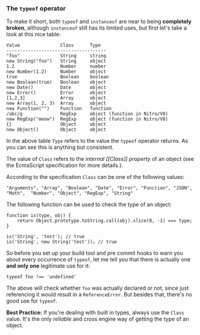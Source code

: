 ### The `typeof` operator

To make it short, both `typeof` and `instanceof` are near to being 
**completely broken**, although `instanceof` still has its limited uses, 
but first let's take a look at this nice table:

    Value               Class      Type
    -------------------------------------
    "foo"               String     string
    new String("foo")   String     object
    1.2                 Number     number
    new Number(1.2)     Number     object
    true                Boolean    boolean
    new Boolean(true)   Boolean    object
    new Date()          Date       object
    new Error()         Error      object
    [1,2,3]             Array      object
    new Array(1, 2, 3)  Array      object
    new Function("")    Function   function
    /abc/g              RegExp     object (function in Nitro/V8)
    new RegExp("meow")  RegExp     object (function in Nitro/V8)
    {}                  Object     object
    new Object()        Object     object

In the above table `Type` refers to the value the `typeof` operator returns. As
you can see this is anything but consistent.

The value of `Class` refers to the *internal [[Class]] property* of an object
(see the EcmaScript specification for more details.).

According to the specification `Class` can be one of the following values:  

    "Arguments", "Array", "Boolean", "Date", "Error", "Function", "JSON", 
    "Math",  "Number", "Object", "RegExp", "String"

The following function can be used to check the type of an object:

    function is(type, obj) {
        return Object.prototype.toString.call(obj).slice(8, -1) === type;
    }
    
    is('String', 'test'); // true
    is('String', new String('test')); // true

So before you set up your build tool and pre commit hooks to warn you about 
every occurrence of `typeof`, let me tell you that there is actually one 
**and only one** legitimate use for it:

    typeof foo !== 'undefined'

The above will check whether `foo` was actually declared or not, since just 
referencing it would result in a `ReferenceError`. But besides that, there's no
good use for `typeof`.

**Best Practice:** If you're dealing with built in types, always use the `Class` 
value. It's the only *reliable* and cross engine way of getting the type of an 
object.

